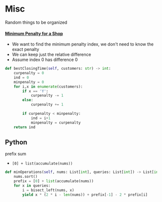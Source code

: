 # Misc
Random things to be organized



#### [Minimum Penalty for a Shop](https://leetcode.com/problems/minimum-penalty-for-a-shop/)
- We want to find the minimum penalty index, we don't need to know the exact penalty
- We can keep just the relative difference
- Assume index 0 has difference 0

```python
def bestClosingTime(self, customers: str) -> int:
	curpenalty = 0
	ind = 0
	minpenalty = 0
	for i,x in enumerate(customers):
		if x == 'Y':
			curpenalty -= 1
		else:
			curpenalty += 1
		
		if curpenalty < minpenalty:
			ind = i+1
			minpenalty = curpenalty
	return ind
```



## Python

prefix sum
- `[0] + list(accumulate(nums))`
```python
def minOperations(self, nums: List[int], queries: List[int]) -> List[int]:
    nums.sort()
    prefix = [0] + list(accumulate(nums))
    for x in queries:
        i = bisect_left(nums, x)
        yield x * (2 * i - len(nums)) + prefix[-1] - 2 * prefix[i]
```